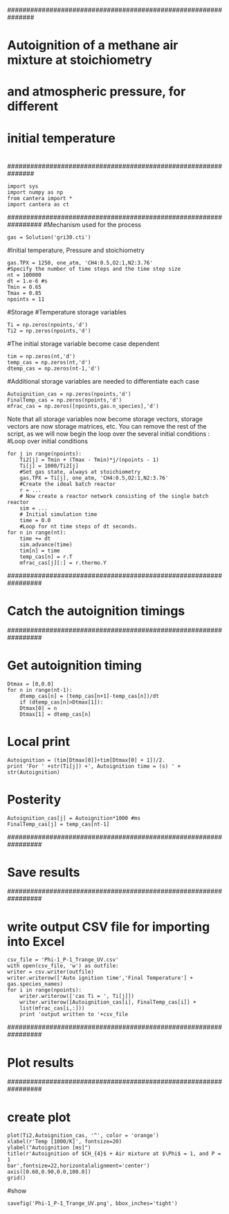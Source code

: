 ###############################################################
#
# Autoignition of a methane air mixture at stoichiometry
# and atmospheric pressure, for different
# initial temperature
#
###############################################################
	
	import sys
	import numpy as np
	from cantera import *
	import cantera as ct
#################################################################
#Mechanism used for the process
	
	gas = Solution('gri30.cti')
#Initial temperature, Pressure and stoichiometry
	
	gas.TPX = 1250, one_atm, 'CH4:0.5,O2:1,N2:3.76'
	#Specify the number of time steps and the time step size
	nt = 100000
	dt = 1.e-6 #s
	Tmin = 0.65
	Tmax = 0.85
	npoints = 11
#Storage
#Temperature storage variables
	
	Ti = np.zeros(npoints,'d')
	Ti2 = np.zeros(npoints,'d')
#The initial storage variable become case dependent
	
	tim = np.zeros(nt,'d')
	temp_cas = np.zeros(nt,'d')
	dtemp_cas = np.zeros(nt-1,'d')
#Additional storage variables are needed to differentiate each case
	
	Autoignition_cas = np.zeros(npoints,'d')
	FinalTemp_cas = np.zeros(npoints,'d')
	mfrac_cas = np.zeros([npoints,gas.n_species],'d')
Note that all storage variables now become storage vectors, storage vectors are now storage matrices,
etc. You can remove the rest of the script, as we will now begin the loop over the several initial
conditions :
#Loop over initial conditions
	
	for j in range(npoints):
		Ti2[j] = Tmin + (Tmax - Tmin)*j/(npoints - 1)
		Ti[j] = 1000/Ti2[j]
		#Set gas state, always at stoichiometry
		gas.TPX = Ti[j], one_atm, 'CH4:0.5,O2:1,N2:3.76'
		#Create the ideal batch reactor
		r = ...
		# Now create a reactor network consisting of the single batch reactor
		sim = ...
		# Initial simulation time
		time = 0.0
		#Loop for nt time steps of dt seconds.
	for n in range(nt):
		time += dt
		sim.advance(time)
		tim[n] = time
		temp_cas[n] = r.T
		mfrac_cas[j][:] = r.thermo.Y
#################################################################
# Catch the autoignition timings
#################################################################
# Get autoignition timing
	Dtmax = [0,0.0]
	for n in range(nt-1):
		dtemp_cas[n] = (temp_cas[n+1]-temp_cas[n])/dt
		if (dtemp_cas[n]>Dtmax[1]):
		Dtmax[0] = n
		Dtmax[1] = dtemp_cas[n]
# Local print
	Autoignition = (tim[Dtmax[0]]+tim[Dtmax[0] + 1])/2.
	print 'For ' +str(Ti[j]) +', Autoignition time = (s) ' + str(Autoignition)
# Posterity
	Autoignition_cas[j] = Autoignition*1000 #ms
	FinalTemp_cas[j] = temp_cas[nt-1]
#################################################################
# Save results
#################################################################
# write output CSV file for importing into Excel
	csv_file = 'Phi-1_P-1_Trange_UV.csv'
	with open(csv_file, 'w') as outfile:
	writer = csv.writer(outfile)
	writer.writerow(['Auto ignition time','Final Temperature'] + gas.species_names)
	for i in range(npoints):
		writer.writerow(['cas Ti = ', Ti[j]])
		writer.writerow([Autoignition_cas[i], FinalTemp_cas[i]] +
		list(mfrac_cas[i,:]))
		print 'output written to '+csv_file
#################################################################
# Plot results
#################################################################
# create plot
	plot(Ti2,Autoignition_cas, '^', color = 'orange')
	xlabel(r'Temp [1000/K]', fontsize=20)
	ylabel("Autoignition [ms]")
	title(r'Autoignition of $CH_{4}$ + Air mixture at $\Phi$ = 1, and P = 1
	bar',fontsize=22,horizontalalignment='center')
	axis([0.60,0.90,0.0,100.0])
	grid()
#show

	savefig('Phi-1_P-1_Trange_UV.png', bbox_inches='tight')
